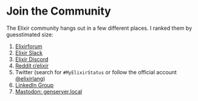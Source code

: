 # Join the Community

The Elixir community hangs out in a few different places. I ranked them by guesstimated size:

1. [Elixirforum](https://elixirforum.com)
1. [Elixir Slack](https://elixir-lang.slack.com)
1. [Elixir Discord](https://discord.gg/elixir)
1. [Reddit r/elixir](https://www.reddit.com/r/elixir/)
1. Twitter (search for `#MyElixirStatus` or follow the official account [@elixirlang](https://twitter.com/elixirlang))
1. [LinkedIn Group](https://www.linkedin.com/groups/6530248/)
1. [Mastodon: genserver.local](https://genserver.social)